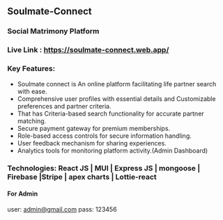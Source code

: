 ## Soulmate-Connect
### Social Matrimony Platform

### Live Link : https://soulmate-connect.web.app/

### Key Features: 
- Soulmate connect  is An online platform facilitating life partner search with ease.
- Comprehensive user profiles with essential details and Customizable preferences and partner criteria.
- That has Criteria-based search functionality  for accurate partner matching.
- Secure payment gateway for premium memberships.
- Role-based access controls for secure information handling.
- User feedback mechanism for sharing experiences.
- Analytics tools for monitoring platform activity.(Admin Dashboard)

### Technologies: React JS | MUI | Express JS | mongoose | Firebase |Stripe | apex charts | Lottie-react


#### For Admin
user: admin@gmail.com
pass: 123456
